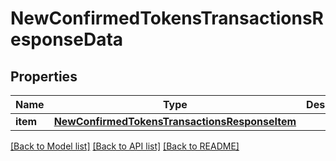 # NewConfirmedTokensTransactionsResponseData


## Properties
Name | Type | Description | Notes
------------ | ------------- | ------------- | -------------
**item** | [**NewConfirmedTokensTransactionsResponseItem**](NewConfirmedTokensTransactionsResponseItem.md) |  | 

[[Back to Model list]](../README.md#documentation-for-models) [[Back to API list]](../README.md#documentation-for-api-endpoints) [[Back to README]](../README.md)


